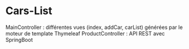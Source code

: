 # Cars-List
MainController : différentes vues (index, addCar, carList) générées par le moteur de template Thymeleaf
ProductController : API REST avec SpringBoot
